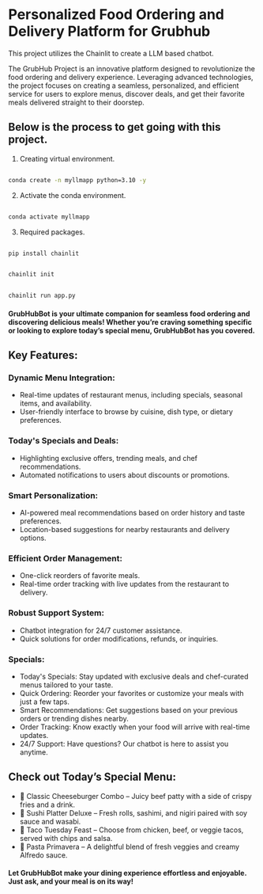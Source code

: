 # Personalized Food Ordering and Delivery Platform for Grubhub
This project utilizes the Chainlit to create a LLM based chatbot.

The GrubHub Project is an innovative platform designed to revolutionize the food ordering and delivery experience. Leveraging advanced technologies, the project focuses on creating a seamless, personalized, and efficient service for users to explore menus, discover deals, and get their favorite meals delivered straight to their doorstep.

## Below is the process to get going with this project.

1. Creating virtual environment.

```bash

conda create -n myllmapp python=3.10 -y

```

2. Activate the conda environment.

```bash

conda activate myllmapp

```

3. Required packages.

```bash

pip install chainlit

```

```bash

chainlit init

```

```bash

chainlit run app.py

```

#### GrubHubBot is your ultimate companion for seamless food ordering and discovering delicious meals! Whether you’re craving something specific or looking to explore today’s special menu, GrubHubBot has you covered.

## Key Features:

### Dynamic Menu Integration:

- Real-time updates of restaurant menus, including specials, seasonal items, and availability.
- User-friendly interface to browse by cuisine, dish type, or dietary preferences.

### Today's Specials and Deals:

- Highlighting exclusive offers, trending meals, and chef recommendations.
- Automated notifications to users about discounts or promotions.

### Smart Personalization:

- AI-powered meal recommendations based on order history and taste preferences.
- Location-based suggestions for nearby restaurants and delivery options.

### Efficient Order Management:

- One-click reorders of favorite meals.
- Real-time order tracking with live updates from the restaurant to delivery.

### Robust Support System:

- Chatbot integration for 24/7 customer assistance.
- Quick solutions for order modifications, refunds, or inquiries.

### Specials:

- Today's Specials: Stay updated with exclusive deals and chef-curated menus tailored to your taste.
- Quick Ordering: Reorder your favorites or customize your meals with just a few taps.
- Smart Recommendations: Get suggestions based on your previous orders or trending dishes nearby.
- Order Tracking: Know exactly when your food will arrive with real-time updates.
- 24/7 Support: Have questions? Our chatbot is here to assist you anytime.

## Check out Today’s Special Menu:

- 🍔 Classic Cheeseburger Combo – Juicy beef patty with a side of crispy fries and a drink.
- 🍣 Sushi Platter Deluxe – Fresh rolls, sashimi, and nigiri paired with soy sauce and wasabi.
- 🌮 Taco Tuesday Feast – Choose from chicken, beef, or veggie tacos, served with chips and salsa.
- 🍝 Pasta Primavera – A delightful blend of fresh veggies and creamy Alfredo sauce.

#### Let GrubHubBot make your dining experience effortless and enjoyable. Just ask, and your meal is on its way!